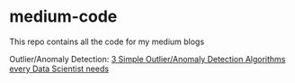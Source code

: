 # medium-code
This repo contains all the code for my medium blogs

Outlier/Anomaly Detection: [3 Simple Outlier/Anomaly Detection Algorithms every Data Scientist needs](https://towardsdatascience.com/3-simple-outlier-anomaly-detection-algorithms-every-data-scientist-needs-e71b1304a932)

